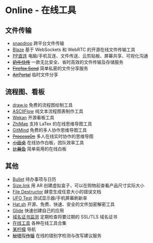 # Online - 在线工具

## 文件传输

- [snapdrop](https://snapdrop.net/)
跨平台文件传输
- [Blaze](https://github.com/blenderskool/blaze)
基于 WebSockets 和 WebRTC 的开源在线文件传输工具
- [PP直连](https://www.ppzhilian.com/)
电脑/手机互连、文件传送、云剪贴板、屏幕共享、可视化沟通
- ~~[奶牛快传](https://cowtransfer.com/)~~
一款无比安全、省时高效的文件传输及存储服务
- ~~[Firefox Send](https://send.firefox.com/)~~
简单私密的文件分享服务
- ~~[AirPortal](https://airportal.cn/)~~
临时文件分享

## 流程图、看板

- [draw.io](https://app.diagrams.net/)
免费的流程图绘制工具
- [ASCIIFlow](http://asciiflow.com/)
纯文本流程图表制作工具
- [Wekan](https://github.com/wekan/wekan)
开源看板工具
- [ZhiMap](https://zhimap.com/)
支持 LaTex 的在线思维导图工具
- [GitMind](https://gitmind.cn/)
免费的多人协作思维导图工具
- ~~[ProcessOn](https://www.processon.com/)~~
多人在线实时协作的思维导图
- ~~[小画桌](https://xiaohuazhuo.com/)~~
在线协作白板，团队效率工具
- ~~[比幕鱼](https://bimuyu.tech/)~~
简单易用的在线白板

## 其他

- [Bullet](https://bulletjournal.app/)
待办事项与日历
- [Size.link](https://size.link/)
用 AR 创建虚拟盒子，可以在购物前查看产品尺寸实际大小
- [File Destructor](http://www.xnet.se/fd/)
肆意生成任意大小的错误文档
- [UFO Test](https://testufo.com/)
测试显示器/手机屏幕刷新率
- [Hat.sh](https://hat.sh/)
开源、免费、快速、安全的文件加密解密工具
- [Glide](https://www.glideapps.com/)
快速创建自己的应用
- [域名证书监测](https://certificatemonitor.org/)
定期检查将要过期的 SSL/TLS 域名证书
- [在线工具](https://tool.lu/)
各种在线工具合集
- [某柠檬](https://www.moulem.com/)
导航
- ~~[秘塔写作猫](https://xiezuocat.com/#/)~~
在线的错别字检测与改写建议服务
